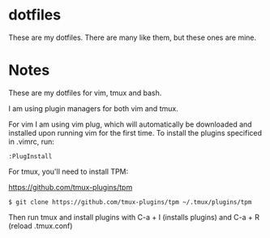 # dotfiles
These are my dotfiles. There are many like them, but these ones are mine.

# Notes

These are my dotfiles for vim, tmux and bash. 

I am using plugin managers for both vim and tmux.

For vim I am using vim plug, which will automatically be downloaded and installed upon running vim for the first time. To install the plugins specificed in .vimrc, run:

```
:PlugInstall
```

For tmux, you'll need to install TPM:

https://github.com/tmux-plugins/tpm

```$ git clone https://github.com/tmux-plugins/tpm ~/.tmux/plugins/tpm```

Then run tmux and install plugins with C-a + I (installs plugins) and C-a + R (reload .tmux.conf)

